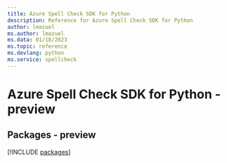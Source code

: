 ```yaml
---
title: Azure Spell Check SDK for Python
description: Reference for Azure Spell Check SDK for Python
author: lmazuel
ms.author: lmazuel
ms.data: 01/18/2023
ms.topic: reference
ms.devlang: python
ms.service: spellcheck
---
```

# Azure Spell Check SDK for Python - preview
## Packages - preview
[!INCLUDE [packages](spell-check-index.md)]